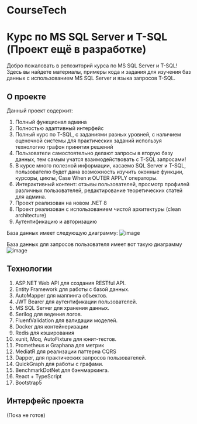 # CourseTech

# Курс по MS SQL Server и T-SQL (Проект ещё в разработке)

Добро пожаловать в репозиторий курса по MS SQL Server и T-SQL! Здесь вы найдете материалы, примеры кода и задания для изучения баз данных с использованием MS SQL Server и языка запросов T-SQL.

## О проекте
Данный проект содержит:
1. Полный функционал админа
2. Полностью адаптивный интерфейс
3. Полный курс по T-SQL, с заданиями разных уровней, с наличием оценочной системы для практических заданий используя технологию графон принятия решений
4. Пользователи самостоятельно делают запросы в вторую базу данных, тем самым учатся взаимодействовать с T-SQL запросами!
5. В курсе много полезной информации, касаемо SQL Server и T-SQL, пользователю будет дана возможность изучить оконные функции, курсоры, циклы, Case When и OUTER APPLY операторы.
7. Интерактивный контент: отзывы пользователей, просмотр профилей различных пользователей, редактирование теоретических статей для админа.
8. Проект реализован на новом .NET 8
9. Проект реализован с использованием чистой архитектуры (clean architecture)
10. Аутентификацию и авторизацию

База данных имеет следующую диаграмму:
![image](https://github.com/user-attachments/assets/6cb98404-a1cc-4d11-988d-75307423338d)

База данных для запросов пользователя имеет вот такую диаграмму
![image](https://github.com/user-attachments/assets/3ad4f864-34de-48f4-983d-da8a09d07dcc)

## Технологии
1. ASP.NET Web API для создания RESTful API.
2. Entity Framework для работы с базой данных.
3. AutoMapper для маппинга объектов.
4. JWT Bearer для аутентификации пользователей.
5. MS SQL Server для хранения данных.
6. Serilog для ведения логов.
7. FluentValidation для валидации моделей.
8. Docker для контейнеризации
10. Redis для кэширования
11. xunit, Moq, AutoFixture для юнит-тестов.
12. Prometheus и Graphana для метрик
13. MediatR для реализации паттерна CQRS
14. Dapper, для практических запросов пользователей.
15. QuickGraph для работы с графами.
16. BenchmarkDotNet для бэнчмаркинга.
17. React + TypeScript
18. Bootstrap5

## Интерфейс проекта 

(Пока не готов)
